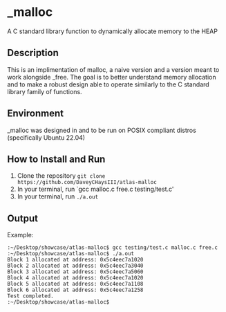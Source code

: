 # \_malloc

A C standard library function to dynamically allocate memory to the HEAP

## Description

This is an implimentation of malloc, a naive version and a version meant to work alongside \_free. The goal is to better understand memory allocation and to make a robust design able to operate similarly to the C standard library family of functions.

## Environment

\_malloc was designed in and to be run on POSIX compliant distros (specifically Ubuntu 22.04)

## How to Install and Run

1. Clone the repository `git clone https://github.com/DaveyCHaysIII/atlas-malloc`
2. In your terminal, run `gcc malloc.c free.c testing/test.c'
3. In your terminal, run `./a.out`

## Output

Example:
```
:~/Desktop/showcase/atlas-malloc$ gcc testing/test.c malloc.c free.c
:~/Desktop/showcase/atlas-malloc$ ./a.out
Block 1 allocated at address: 0x5c4eec7a1020
Block 2 allocated at address: 0x5c4eec7a3040
Block 3 allocated at address: 0x5c4eec7a5060
Block 4 allocated at address: 0x5c4eec7a1020
Block 5 allocated at address: 0x5c4eec7a1108
Block 6 allocated at address: 0x5c4eec7a1258
Test completed.
:~/Desktop/showcase/atlas-malloc$
```
